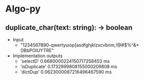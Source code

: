 # Algo-py

## duplicate_char(text: string): -> boolean

- Input
  - "1234567890-qwertyuiop[asdfghjklzxcvbnm,!@#$%^&\*()BbPOIUYTRE"
- Implementation outputs
  - 'selectD' 0.6680000224150717258453 ms
  - 'isDuplicate' 0.1732999808155000209808 ms
  - 'dictDup' 0.0623000087216496467590 ms
